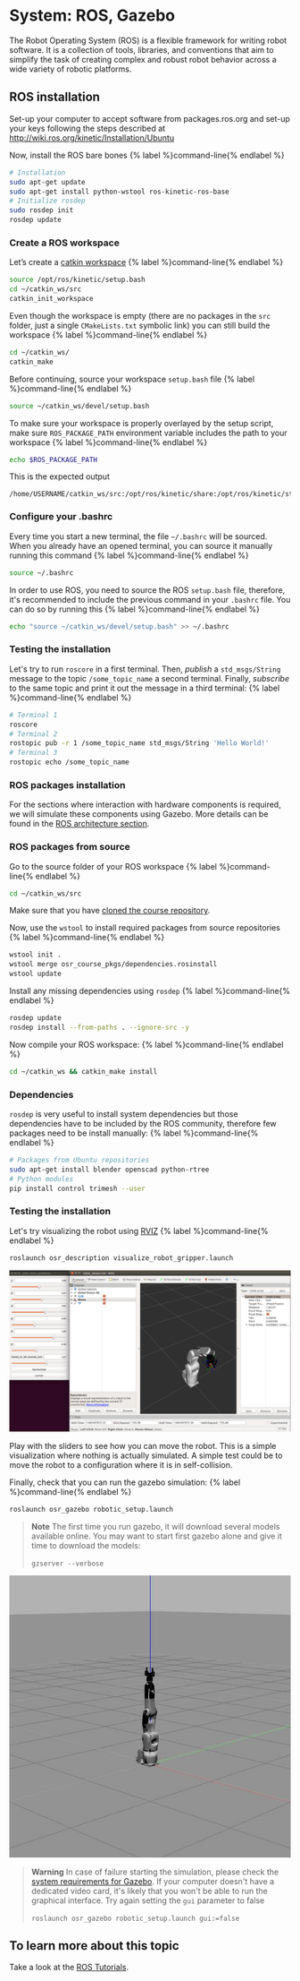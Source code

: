 # System: ROS, Gazebo

The Robot Operating System (ROS) is a flexible framework for writing robot
software. It is a collection of tools, libraries, and conventions that aim to
simplify the task of creating complex and robust robot behavior across a wide
variety of robotic platforms.

## ROS installation

Set-up your computer to accept software from packages.ros.org and set-up your
keys following the steps described at http://wiki.ros.org/kinetic/Installation/Ubuntu

Now, install the ROS bare bones
{% label %}command-line{% endlabel %}
```bash
# Installation
sudo apt-get update
sudo apt-get install python-wstool ros-kinetic-ros-base
# Initialize rosdep
sudo rosdep init
rosdep update
```

### Create a ROS workspace

Let’s create a [catkin workspace](http://wiki.ros.org/catkin/workspaces)
{% label %}command-line{% endlabel %}
```bash
source /opt/ros/kinetic/setup.bash
cd ~/catkin_ws/src
catkin_init_workspace
```

Even though the workspace is empty (there are no packages in the `src` folder,
just a single `CMakeLists.txt` symbolic link) you can still build the workspace
{% label %}command-line{% endlabel %}
```bash
cd ~/catkin_ws/
catkin_make
```

Before continuing, source your workspace `setup.bash` file
{% label %}command-line{% endlabel %}
```bash
source ~/catkin_ws/devel/setup.bash
```

To make sure your workspace is properly overlayed by the setup script, make
sure `ROS_PACKAGE_PATH` environment variable includes the path to your
workspace
{% label %}command-line{% endlabel %}
```bash
echo $ROS_PACKAGE_PATH
```

This is the expected output
```
/home/USERNAME/catkin_ws/src:/opt/ros/kinetic/share:/opt/ros/kinetic/stacks
```

### Configure your .bashrc

Every time you start a new terminal, the file `~/.bashrc` will be sourced. When
you already have an opened terminal, you can source it manually running this
command
{% label %}command-line{% endlabel %}
```bash
source ~/.bashrc
```

In order to use ROS, you need to source the ROS `setup.bash` file, therefore,
it's recommended to include the previous command in your `.bashrc` file.
You can do so by running this
{% label %}command-line{% endlabel %}
```bash
echo "source ~/catkin_ws/devel/setup.bash" >> ~/.bashrc
```

### Testing the installation

Let's try to run `roscore` in a first terminal. Then, *publish* a `std_msgs/String`
message to the topic `/some_topic_name` a second terminal. Finally, *subscribe*
to the same topic and print it out the message in a third terminal:
{% label %}command-line{% endlabel %}
```bash
# Terminal 1
roscore
# Terminal 2
rostopic pub -r 1 /some_topic_name std_msgs/String 'Hello World!'
# Terminal 3
rostopic echo /some_topic_name
```

### ROS packages installation
For the sections where interaction with hardware components is required,
we will simulate these components using Gazebo. More details can be found in
the [ROS architecture section](../system/architecture.md).

### ROS packages from source

Go to the source folder of your ROS workspace
{% label %}command-line{% endlabel %}
```bash
cd ~/catkin_ws/src
```

Make sure that you have [cloned the course repository](../installation/basic_tools.md#git).

Now, use the `wstool` to install required packages from source repositories
{% label %}command-line{% endlabel %}
```bash
wstool init .
wstool merge osr_course_pkgs/dependencies.rosinstall
wstool update
```

Install any missing dependencies using `rosdep`
{% label %}command-line{% endlabel %}
```bash
rosdep update
rosdep install --from-paths . --ignore-src -y
```

Now compile your ROS workspace:
{% label %}command-line{% endlabel %}
```bash
cd ~/catkin_ws && catkin_make install
```

### Dependencies

`rosdep` is very useful to install system dependencies but those dependencies
have to be included by the ROS community, therefore few packages need to be
install manually:
{% label %}command-line{% endlabel %}
```bash
# Packages from Ubuntu repositories
sudo apt-get install blender openscad python-rtree
# Python modules
pip install control trimesh --user
```

### Testing the installation

Let's try visualizing the robot using [RVIZ](wiki.ros.org/rviz)
{% label %}command-line{% endlabel %}
```bash
roslaunch osr_description visualize_robot_gripper.launch
```

![Robot visualization in RVIZ.](../assets/installation/denso_in_rviz.png)

Play with the sliders to see how you can move the robot. This is a simple
visualization where nothing is actually simulated. A simple test could be to
move the robot to a configuration where it is in self-collision.

Finally, check that you can run the gazebo simulation:
{% label %}command-line{% endlabel %}
```bash
roslaunch osr_gazebo robotic_setup.launch
```

> **Note** The first time you run gazebo, it will download several models
available online. You may want to start first gazebo alone and give it time to
download the models:
>
> `gzserver --verbose`

![Robot simulation in Gazebo.](../assets/installation/denso_in_gazebo.jpg)

> **Warning** In case of failure starting the simulation, please check the
[system requirements for Gazebo](http://gazebosim.org/tutorials?tut=guided_b1&cat=#Systemrequirements).
If your computer doesn't have a dedicated video card, it's likely that you
won't be able to run the graphical interface. Try again setting the `gui`
parameter to false
>
> `roslaunch osr_gazebo robotic_setup.launch gui:=false`

## To learn more about this topic

Take a look at the [ROS Tutorials](http://wiki.ros.org/ROS/Tutorials).
